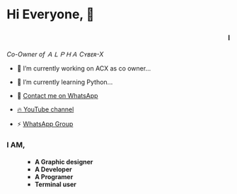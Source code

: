 <h1> Hi Everyone, 👋</h1>

<h3><marquee>I'm -- ̲̅ϲͥʏʙᷧᴇⷨяｘ т̂̂ʜᴀʀᴜᴜ -̲̅- </marquee></h3>

*Co-Owner of ＡＬＰＨＡ Cʏʙᴇʀ-X*


- 🔭 I’m currently working on ACX as co owner...
- 🌱 I’m currently learning Python...


- 💬 <a href="https://wa.me/+94789731507"/> Contact me on WhatsApp</a>
- <a href="https://youtube.com/channel/UCqvaR6k0MJDhhGjETF3mz3g"/>🔥 YouTube channel </a> 
- ⚡ <a href="https://chat.whatsapp.com/CDn9NiZkTkNKDvPrE777gT"/> WhatsApp Group</a>



<dl>
<h3>I AM,</h3>
<h4>
<ul type="square"> 
<dd><li> A Graphic designer </li></dd>
<dd><li> A Developer </li></dd>
<dd><li> A Programer </li></dd>
<dd><li> Terminal user </li></dd>
</ul>
</h4>
</dl>
